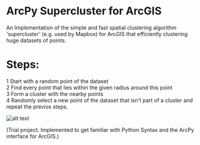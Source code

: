 # ArcPy Supercluster for ArcGIS
An Implementation of the simple and fast spatial clustering algorithm *'supercluster'* (e.g. used by Mapbox) for ArcGIS that efficiently  clustering huge datasets of points.

# Steps:<br/>
1 Start with a random point of the dataset<br/>
2 Find every point that lies within the given radius around this point<br/>
3 Form a cluster with the nearby points<br/>
4 Randomly select a new point of the dataset that isn't part of a cluster and repeat the previos steps.

![alt text](https://github.com/OliverHennhoefer/ArcPy_Supercluster/blob/master/supercluster_result.PNG)


(Trial project. Implemented to get familiar with Python Syntax and the ArcPy interface for ArcGIS.)
